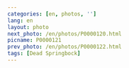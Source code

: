 ```yaml
---
categories: [en, photos, '']
lang: en
layout: photo
next_photo: /en/photos/P0000120.html
picname: P0000121
prev_photo: /en/photos/P0000122.html
tags: [Dead Springbock]
---
```

